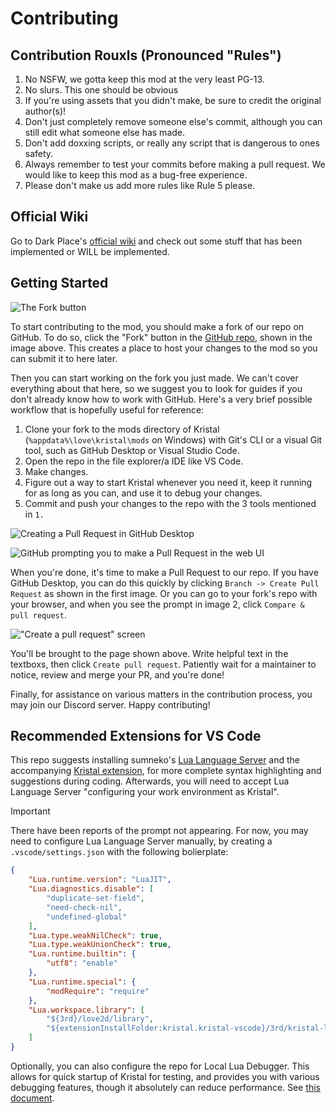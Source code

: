 # Contributing

## Contribution Rouxls (Pronounced "Rules")
1. No NSFW, we gotta keep this mod at the very least PG-13.
2. No slurs. This one should be obvious 
3. If you're using assets that you didn't make, be sure to credit the original author(s)!
4. Don't just completely remove someone else's commit, although you can still edit what someone else has made.
5. Don't add doxxing scripts, or really any script that is dangerous to ones safety.
6. Always remember to test your commits before making a pull request. We would like to keep this mod as a bug-free experience.
7. Please don't make us add more rules like Rule 5 please.

## Official Wiki
Go to Dark Place's [official wiki](https://dark-place.fandom.com/wiki/Dark_Place_Wiki) and check out some stuff that has been implemented or WILL be implemented.

## Getting Started
![The Fork button](guides/contributing/fork_button.png)

To start contributing to the mod, you should make a fork of our repo on GitHub. To do so, click the "Fork" button in the [GitHub repo](https://github.com/BrandonK7200/Dark-Place), shown in the image above. This creates a place to host your changes to the mod so you can submit it to here later.

Then you can start working on the fork you just made. We can't cover everything about that here, so we suggest you to look for guides if you don't already know how to work with GitHub. Here's a very brief possible workflow that is hopefully useful for reference:
1. Clone your fork to the mods directory of Kristal (`%appdata%\love\kristal\mods` on Windows) with Git's CLI or a visual Git tool, such as GitHub Desktop or Visual Studio Code.
2. Open the repo in the file explorer/a IDE like VS Code.
3. Make changes.
4. Figure out a way to start Kristal whenever you need it, keep it running for as long as you can, and use it to debug your changes.
5. Commit and push your changes to the repo with the 3 tools mentioned in `1.`

![Creating a Pull Request in GitHub Desktop](guides/contributing/create_pr_gh_desktop.png)

![GitHub prompting you to make a Pull Request in the web UI](guides/contributing/create_pr_web.png)

When you're done, it's time to make a Pull Request to our repo. If you have GitHub Desktop, you can do this quickly by clicking `Branch -> Create Pull Request` as shown in the first image. Or you can go to your fork's repo with your browser, and when you see the prompt in image 2, click `Compare & pull request`.

!["Create a pull request" screen](guides/contributing/create_pr_inner.png)

You'll be brought to the page shown above. Write helpful text in the textboxs, then click `Create pull request`. Patiently wait for a maintainer to notice, review and merge your PR, and you're done!

Finally, for assistance on various matters in the contribution process, you may join our Discord server. Happy contributing!

## Recommended Extensions for VS Code
This repo suggests installing sumneko's [Lua Language Server](https://marketplace.visualstudio.com/items?itemName=sumneko.lua) and the accompanying [Kristal extension](https://marketplace.visualstudio.com/items?itemName=kristal.kristal-vscode), for more complete syntax highlighting and suggestions during coding. Afterwards, you will need to accept Lua Language Server "configuring your work environment as Kristal".

> [!IMPORTANT]
> There have been reports of the prompt not appearing. For now, you may need to configure Lua Language Server manually, by creating a `.vscode/settings.json` with the following bolierplate:
```json
{
    "Lua.runtime.version": "LuaJIT",
    "Lua.diagnostics.disable": [
        "duplicate-set-field",
        "need-check-nil",
        "undefined-global"
    ],
    "Lua.type.weakNilCheck": true,
    "Lua.type.weakUnionCheck": true,
    "Lua.runtime.builtin": {
        "utf8": "enable"
    },
    "Lua.runtime.special": {
        "modRequire": "require"
    },
    "Lua.workspace.library": [
        "${3rd}/love2d/library",
        "${extensionInstallFolder:kristal.kristal-vscode}/3rd/kristal-lua-docs/library"
    ]
}
```

Optionally, you can also configure the repo for Local Lua Debugger. This allows for quick startup of Kristal for testing, and provides you with various debugging features, though it absolutely can reduce performance. See [this document](libraries/LocalLuaDebuggerIntergration/USAGE.md).

<!-- Not checking in settings.json because the extensionInstallFolder gets expanded to an actual path for whatever reason -->
<!-- Inspired by https://github.com/ba-archive/blue-archive/blob/main/README.md#%E6%AD%A3%E7%A1%AE%E4%BD%BF%E7%94%A8-vscode-%E6%96%87%E4%BB%B6%E5%A4%B9 -->
